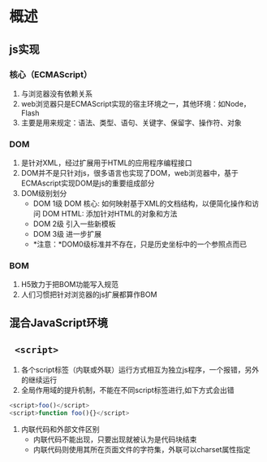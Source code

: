 # 概述
## js实现
### 核心（ECMAScript）
1. 与浏览器没有依赖关系
2. web浏览器只是ECMAScript实现的宿主环境之一，其他环境：如Node，Flash
3. 主要是用来规定：语法、类型、语句、关键字、保留字、操作符、对象

### DOM
1. 是针对XML，经过扩展用于HTML的应用程序编程接口
2. DOM并不是只针对js，很多语言也实现了DOM，web浏览器中，基于ECMAscript实现DOM是js的重要组成部分
3. DOM级别划分
	- 	DOM 1级
                DOM 核心: 如何映射基于XML的文档结构，以便简化操作和访问
                DOM HTML: 添加针对HTML的对象和方法
	- 	DOM 2级
				引入一些新模板
	- 	DOM 3级
				进一步扩展
	- *注意：*DOM0级标准并不存在，只是历史坐标中的一个参照点而已

### BOM
1. H5致力于把BOM功能写入规范
2. 人们习惯把针对浏览器的js扩展都算作BOM

## 混合JavaScript环境
## ``` <script>```
1. 各个script标签（内联或外联）运行方式相互为独立js程序，一个报错，另外的继续运行
1. 全局作用域的提升机制，不能在不同script标签进行,如下方式会出错
```javascript
<script>foo()</script>
<script>function foo(){}</script>
```
1. 内联代码和外部文件区别
    - 内联代码不能出现</scirpt>，只要出现就被认为是代码块结束
    - 内联代码则使用其所在页面文件的字符集，外联可以charset属性指定
























